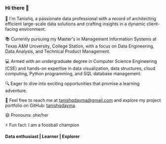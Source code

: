 ### Hi there 👋

<!--
**tanishqdayma/tanishqdayma** is a ✨ _special_ ✨ repository because its `README.md` (this file) appears on your GitHub profile.

Here are some ideas to get you started:

- 🔭 I’m currently working on ...
- 🌱 I’m currently learning ...
- 👯 I’m looking to collaborate on ...
- 🤔 I’m looking for help with ...
- 💬 Ask me about ...
- 📫 How to reach me: ...
- 😄 Pronouns: ...
- ⚡ Fun fact: ...
-->
🚀 I'm Tanishq, a passionate data professional with a record of architecting efficient large-scale data solutions and crafting insights in a dynamic client-facing environment.

📚 Currently pursuing my Master's in Management Information Systems at Texas A&M University, College Station, with a focus on Data Engineering, Data Analysis, and Technical Product Management.

💻 Armed with an undergraduate degree in Computer Science Engineering (CSE) and hands-on expertise in data visualization, data structures, cloud computing, Python programming, and SQL database management.

🔍 Eager to dive into exciting opportunities that promise a learning adventure.

📧 Feel free to reach me at tanishqdayma@gmail.com and explore my project portfolio on GitHub: [tanishqdayma](https://github.com/tanishqdayma).

😄 Pronouns: she/her

⚡ Fun fact: I am a foosball champion

**Data enthusiast | Learner | Explorer**
